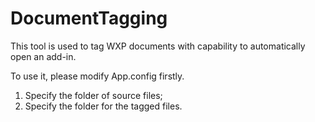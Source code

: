 # DocumentTagging

This tool is used to tag WXP documents with capability to automatically open an add-in.

To use it, please modify App.config firstly.
1. Specify the folder of source files;
2. Specify the folder for the tagged files.
